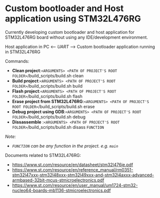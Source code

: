 # Custom bootloader and Host application using STM32L476RG

Currently developing custom bootloader and host application for STM32L476RG board without using any IDE/development environment.

Host application in PC <-- *UART* --> Custom bootloader application running in STM32L476RG

Commands:
- **Clean project**:`<ARGUMENTS> <PATH OF PROJECT'S ROOT FOLDER>`/build_scripts/build.sh clean
- **Build project**:`<ARGUMENTS> <PATH OF PROJECT'S ROOT FOLDER>`/build_scripts/build.sh build
- **Flash project**:`<ARGUMENTS> <PATH OF PROJECT'S ROOT FOLDER>`/build_scripts/build.sh flash
- **Erase project from STM32L476RG**:`<ARGUMENTS> <PATH OF PROJECT'S ROOT FOLDER>`/build_scripts/build.sh erase
- **Debug project using GDB**:`<ARGUMENTS> <PATH OF PROJECT'S ROOT FOLDER>`/build_scripts/build.sh debug
- **Dissassemble** :`<ARGUMENTS> <PATH OF PROJECT'S ROOT FOLDER>`/build_scripts/build.sh disass `FUNCTION`

_Note:_
- _`FUNCTION` can be any function in the project. e.g. `main`_

Documents related to STM32L476RG:

- https://www.st.com/resource/en/datasheet/stm32l476je.pdf
- https://www.st.com/resource/en/reference_manual/rm0351-stm32l47xxx-stm32l48xxx-stm32l49xxx-and-stm32l4axxx-advanced-armbased-32bit-mcus-stmicroelectronics.pdf
- https://www.st.com/resource/en/user_manual/um1724-stm32-nucleo64-boards-mb1136-stmicroelectronics.pdf
